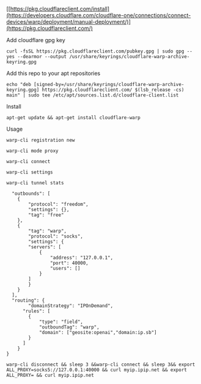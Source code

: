 [[https://pkg.cloudflareclient.com/install](https://developers.cloudflare.com/cloudflare-one/connections/connect-devices/warp/deployment/manual-deployment/)](https://pkg.cloudflareclient.com/)


Add cloudflare gpg key
```
curl -fsSL https://pkg.cloudflareclient.com/pubkey.gpg | sudo gpg --yes --dearmor --output /usr/share/keyrings/cloudflare-warp-archive-keyring.gpg
```

Add this repo to your apt repositories
```
echo "deb [signed-by=/usr/share/keyrings/cloudflare-warp-archive-keyring.gpg] https://pkg.cloudflareclient.com/ $(lsb_release -cs) main" | sudo tee /etc/apt/sources.list.d/cloudflare-client.list
```


Install
```
apt-get update && apt-get install cloudflare-warp
```
Usage

```
warp-cli registration new
```
```
warp-cli mode proxy
```
```
warp-cli connect
```
```
warp-cli settings
```
```
warp-cli tunnel stats
```


```
  "outbounds": [
  	{
		"protocol": "freedom",
		"settings": {},
		"tag": "free"
	},
	{
		"tag": "warp",
		"protocol": "socks",
       	"settings": {
		"servers": [
			{
			    "address": "127.0.0.1",
			    "port": 40000, 
			    "users": []
			}
		]
		}
	}
  ],
  "routing": {
  		"domainStrategy": "IPOnDemand",
      "rules": [
        {
            "type": "field",
            "outboundTag": "warp",
            "domain": ["geosite:openai","domain:ip.sb"]
        }
      ]
    }
}
```

```
warp-cli disconnect && sleep 3 &&warp-cli connect && sleep 3&& export ALL_PROXY=socks5://127.0.0.1:40000 && curl myip.ipip.net && export ALL_PROXY= && curl myip.ipip.net
```
